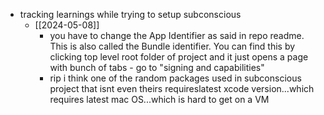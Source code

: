  * tracking learnings while trying to setup subconscious
    * [[2024-05-08]]
      * you have to change the App Identifier as said in repo readme. This is also called the Bundle identifier. You can find this by clicking top level root folder of project and it just opens a page with bunch of tabs - go to "signing and capabilities"
      * rip i think one of the random packages used in subconscious project that isnt even theirs requireslatest xcode version...which requires latest mac OS...which is hard to get on a VM